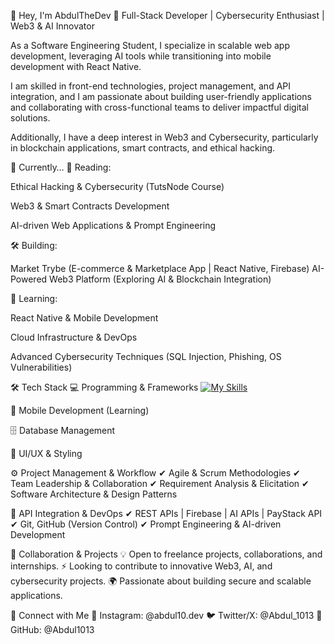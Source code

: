 👋 Hey, I'm AbdulTheDev
🚀 Full-Stack Developer | Cybersecurity Enthusiast | Web3 & AI Innovator

As a Software Engineering Student, I specialize in scalable web app development, leveraging AI tools while transitioning into mobile development with React Native.

I am skilled in front-end technologies, project management, and API integration, and I am passionate about building user-friendly applications and collaborating with cross-functional teams to deliver impactful digital solutions.

Additionally, I have a deep interest in Web3 and Cybersecurity, particularly in blockchain applications, smart contracts, and ethical hacking.

🚀 Currently…
📖 Reading:

Ethical Hacking & Cybersecurity (TutsNode Course)

Web3 & Smart Contracts Development

AI-driven Web Applications & Prompt Engineering

🛠 Building:

Market Trybe (E-commerce & Marketplace App | React Native, Firebase)
AI-Powered Web3 Platform (Exploring AI & Blockchain Integration)

🎯 Learning:

React Native & Mobile Development

Cloud Infrastructure & DevOps

Advanced Cybersecurity Techniques (SQL Injection, Phishing, OS Vulnerabilities)

🛠️ Tech Stack
💻 Programming & Frameworks
[![My Skills](https://skillicons.dev/icons?i=js,html,css,wasm,babel,bash,discord,django,figma,firebase,git,github,Instagram,java,LinkedIn,materialui,matlab,mongodb,Mysql,netlify,nextjs,npm,notion,py,react,sass,tailwind,ts,vercel,twitter,vscode,vite)](https://skillicons.dev)





📱 Mobile Development (Learning)

🗄 Database Management



🎨 UI/UX & Styling




⚙ Project Management & Workflow
✔ Agile & Scrum Methodologies
✔ Team Leadership & Collaboration
✔ Requirement Analysis & Elicitation
✔ Software Architecture & Design Patterns

🔗 API Integration & DevOps
✔ REST APIs | Firebase | AI APIs | PayStack API
✔ Git, GitHub (Version Control)
✔ Prompt Engineering & AI-driven Development

💼 Collaboration & Projects
💡 Open to freelance projects, collaborations, and internships.
⚡ Looking to contribute to innovative Web3, AI, and cybersecurity projects.
🌍 Passionate about building secure and scalable applications.

📲 Connect with Me
📸 Instagram: @abdul10.dev
🐦 Twitter/X: @Abdul_1013
💼 GitHub: @Abdul1013

